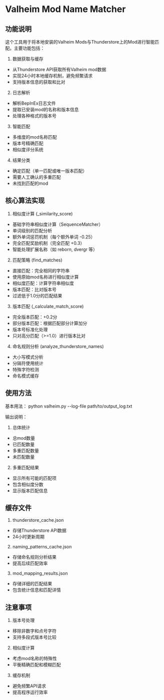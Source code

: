 Valheim Mod Name Matcher
=======================

功能说明
-------

这个工具用于将本地安装的Valheim Mods与Thunderstore上的Mod进行智能匹配。主要功能包括：

1. 数据获取与缓存
- 从Thunderstore API获取所有Valheim mod数据
- 实现24小时本地缓存机制，避免频繁请求
- 支持版本信息的获取和比对

2. 日志解析
- 解析BepInEx日志文件
- 提取已安装mod的名称和版本信息
- 处理各种格式的版本号

3. 智能匹配
- 多维度的mod名称匹配
- 版本号精确匹配
- 相似度评分系统

4. 结果分类
- 确定匹配（单一匹配或唯一版本匹配）
- 需要人工确认的多重匹配
- 未找到匹配的mod

核心算法实现
----------

1. 相似度计算 (_similarity_score)
- 基础字符串相似度计算（SequenceMatcher）
- 单词级别的匹配分析
- 额外单词惩罚机制（每个额外单词 -0.25）
- 完全匹配奖励机制（完全匹配 +0.3）
- 智能处理扩展名称（如 reborn, dvergr 等）

2. 匹配策略 (find_matches)
- 直接匹配：完全相同的字符串
- 使用原始mod名称进行相似度计算
- 相似度匹配：计算字符串相似度
- 版本匹配：比对版本号
- 过滤低于1.0分的匹配结果

3. 版本匹配 (_calculate_match_score)
- 完全版本匹配：+0.2分
- 部分版本匹配：根据匹配部分计算加分
- 版本号标准化处理
- 只对高分匹配（>=1.0）进行版本比对

4. 命名规则分析 (analyze_thunderstore_names)
- 大小写模式分析
- 分隔符使用统计
- 特殊字符检测
- 命名模式缓存

使用方法
-------

基本用法：
python valheim.py --log-file path/to/output_log.txt

输出说明：
1. 总体统计
- 总mod数量
- 已匹配数量
- 多重匹配数量
- 未匹配数量

2. 多重匹配结果
- 显示所有可能的匹配项
- 包含相似度分数
- 显示版本匹配信息

缓存文件
-------

1. thunderstore_cache.json
- 存储Thunderstore API数据
- 24小时更新周期

2. naming_patterns_cache.json
- 存储命名规则分析结果
- 提高后续匹配效率

3. mod_mapping_results.json
- 存储详细的匹配结果
- 包含统计信息和匹配详情

注意事项
-------

1. 版本号处理
- 移除非数字和点号字符
- 支持多段式版本号比较

2. 相似度计算
- 考虑mod名称的特殊性
- 平衡精确匹配和模糊匹配

3. 缓存机制
- 避免频繁API请求
- 提高程序运行效率 